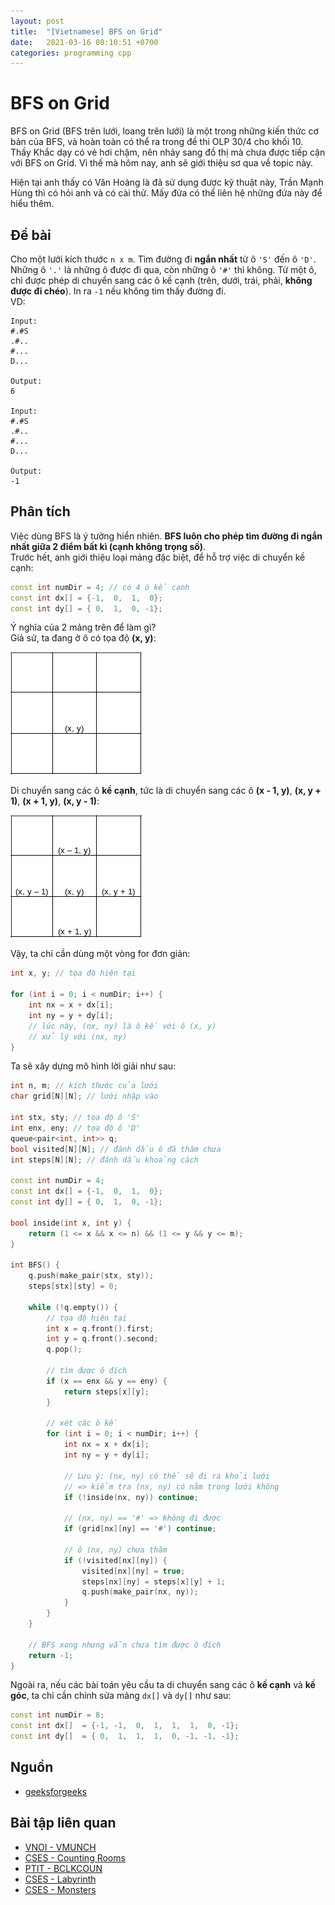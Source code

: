 ```yaml
---
layout: post
title:  "[Vietnamese] BFS on Grid"
date:   2021-03-16 08:10:51 +0700
categories: programming cpp
---
```


# BFS on Grid

BFS on Grid (BFS trên lưới, loang trên lưới) là một trong những kiến thức cơ bản của BFS, và hoàn toàn có thể ra trong đề thi OLP 30/4 cho khối 10.
Thầy Khắc dạy có vẻ hơi chậm, nên nhảy sang đồ thị mà chưa được tiếp cận với BFS on Grid. Vì thế mà hôm nay, anh sẽ giới thiệu sơ qua về topic này.

Hiện tại anh thấy có Văn Hoàng là đã sử dụng được kỹ thuật này, Trần Mạnh Hùng thì có hỏi anh và có cài thử.
Mấy đứa có thể liên hệ những đứa này để hiểu thêm.

## Đề bài
Cho một lưới kích thước `n x m`. Tìm đường đi **ngắn nhất** từ ô `'S'` đến ô `'D'`. Những ô `'.'` là những ô được đi qua, còn những ô `'#'` thì không.
Từ một ô, chỉ được phép di chuyển sang các ô kề cạnh (trên, dưới, trái, phải, **không được đi chéo**). In ra `-1` nếu không tìm thấy đường đi.<br/>
VD:
```
Input:
#.#S
.#..
#...
D...

Output:
6

Input:
#.#S
.#..
#...
D...

Output:
-1
```

## Phân tích

Việc dùng BFS là ý tưởng hiển nhiên. **BFS luôn cho phép tìm đường đi ngắn nhất giữa 2 điểm bất kì (cạnh không trọng số)**.<br/>
Trước hết, anh giới thiệu loại mảng đặc biệt, để hỗ trợ việc di chuyển kề cạnh:
```cpp
const int numDir = 4; // có 4 ô kề cạnh
const int dx[] = {-1,  0,  1,  0};
const int dy[] = { 0,  1,  0, -1};
```
Ý nghĩa của 2 mảng trên để làm gì?<br/>
Giả sử, ta đang ở ô có tọa độ **(x, y)**:

<img src="/assets/bfs_on_grid/grid1.png" alt="grid1">

Di chuyển sang các ô **kề cạnh**, tức là di chuyển sang các ô **(x - 1, y)**, **(x, y + 1)**, **(x + 1, y)**, **(x, y - 1)**:


<img src="/assets/bfs_on_grid/grid2.png" alt="grid2">

Vậy, ta chỉ cần dùng một vòng for đơn giản:
```cpp
int x, y; // tọa độ hiện tại

for (int i = 0; i < numDir; i++) {
    int nx = x + dx[i];
    int ny = y + dy[i];
    // lúc này, (nx, ny) là ô kề với ô (x, y)
    // xử lý với (nx, ny)
}
```

Ta sẽ xây dựng mô hình lời giải như sau:
```cpp
int n, m; // kích thước của lưới
char grid[N][N]; // lưới nhập vào

int stx, sty; // tọa độ ô 'S'
int enx, eny; // tọa độ ô 'D'
queue<pair<int, int>> q;
bool visited[N][N]; // đánh dấu ô đã thăm chưa
int steps[N][N]; // đánh dấu khoảng cách

const int numDir = 4;
const int dx[] = {-1,  0,  1,  0};
const int dy[] = { 0,  1,  0, -1};

bool inside(int x, int y) {
    return (1 <= x && x <= n) && (1 <= y && y <= m);
}

int BFS() {
    q.push(make_pair(stx, sty));
    steps[stx][sty] = 0;

    while (!q.empty()) {
        // tọa độ hiện tại
        int x = q.front().first;
        int y = q.front().second;
        q.pop();

        // tìm được ô đích
        if (x == enx && y == eny) {
            return steps[x][y];
        }

        // xét các ô kề
        for (int i = 0; i < numDir; i++) {
            int nx = x + dx[i];
            int ny = y + dy[i];

            // Lưu ý: (nx, ny) có thể sẽ đi ra khỏi lưới
            // => kiểm tra (nx, ny) có nằm trong lưới không
            if (!inside(nx, ny)) continue;

            // (nx, ny) == '#' => không đi được
            if (grid[nx][ny] == '#') continue;

            // ô (nx, ny) chưa thăm
            if (!visited[nx][ny]) {
                visited[nx][ny] = true;
                steps[nx][ny] = steps[x][y] + 1;
                q.push(make_pair(nx, ny));
            }
        }
    }

    // BFS xong nhưng vẫn chưa tìm được ô đích
    return -1;
}
```

Ngoài ra, nếu các bài toán yêu cầu ta di chuyển sang các ô **kề cạnh** và **kề góc**, ta chỉ cần chỉnh sửa mảng `dx[]` và `dy[]` như sau:
```cpp
const int numDir = 8;
const int dx[]  = {-1, -1,  0,  1,  1,  1,  0, -1};
const int dy[]  = { 0,  1,  1,  1,  0, -1, -1, -1};
```

## Nguồn
* [geeksforgeeks](https://www.geeksforgeeks.org/shortest-distance-two-cells-matrix-grid/)

## Bài tập liên quan
* [VNOI - VMUNCH](https://codeforces.com/group/FLVn1Sc504/contest/274857/problem/W)
* [CSES - Counting Rooms](https://cses.fi/problemset/task/1192)
* [PTIT - BCLKCOUN](https://www.spoj.com/PTIT/problems/BCLKCOUN)
* [CSES - Labyrinth](https://cses.fi/problemset/task/1193)
* [CSES - Monsters](https://cses.fi/problemset/task/1194)
